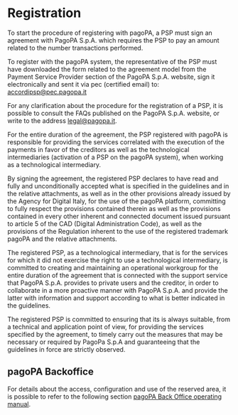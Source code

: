 # Registration

To start the procedure of registering with pagoPA, a PSP must sign an agreement with PagoPA S.p.A. which requires the PSP to pay an amount related to the number transactions performed.

To register with the pagoPA system, the representative of the PSP must have downloaded the form related to the agreement model from the Payment Service Provider section of the PagoPA S.p.A. website, sign it electronically and sent it via pec (certified email) to: [accordipsp@pec.pagopa.it](mailto:accordipsp@pec.pagopa.it)

For any clarification about the procedure for the registration of a PSP, it is possible to consult the FAQs published on the PagoPA S.p.A. website, or write to the address [legal@pagopa.it](mailto:legal@pagopa.it).

For the entire duration of the agreement, the PSP registered with pagoPA is responsible for providing the services correlated with the execution of the payments in favor of the creditors as well as the technological intermediaries (activation of a PSP on the pagoPA system), when working as a technological intermediary.

By signing the agreement, the registered PSP declares to have read and fully and unconditionally accepted what is specified in the guidelines and in the relative attachments, as well as in the other provisions already issued by the Agency for Digital Italy, for the use of the pagoPA platform, committing to fully respect the provisions contained therein as well as the provisions contained in every other inherent and connected document issued pursuant to article 5 of the CAD (Digital Administration Code), as well as the provisions of the Regulation inherent to the use of the registered trademark pagoPA and the relative attachments.

The registered PSP, as a technological intermediary, that is for the services for which it did not exercise the right to use a technological intermediary, is committed to creating and maintaining an operational workgroup for the entire duration of the agreement that is connected with the support service that PagoPA S.p.A. provides to private users and the creditor, in order to collaborate in a more proactive manner with PagoPA S.p.A. and provide the latter with information and support according to what is better indicated in the guidelines.

The registered PSP is committed to ensuring that its is always suitable, from a technical and application point of view, for providing the services specified by the agreement, to timely carry out the measures that may be necessary or required by PagoPa S.p.A and guaranteeing that the guidelines in force are strictly observed.

## pagoPA Backoffice

For details about the access, configuration and use of the reserved area, it is possible to refer to the following section [pagoPA Back Office operating manual](https://app.gitbook.com/o/KXYtsf32WSKm6ga638R3/s/46oWOwuxwu0HEYnJPQ4h/).